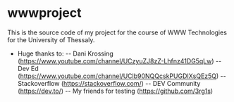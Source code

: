 # wwwproject
This is the source code of my project for the course of WWW Technologies for the University of Thessaly.

- Huge thanks to:
-- Dani Krossing   (https://www.youtube.com/channel/UCzyuZJ8zZ-Lhfnz41DG5qLw)
-- Dev Ed          (https://www.youtube.com/channel/UClb90NQQcskPUGDIXsQEz5Q)
-- Stackoverflow   (https://stackoverflow.com/)
-- DEV Community   (https://dev.to/)
-- My friends for testing (https://github.com/3rg1s)
